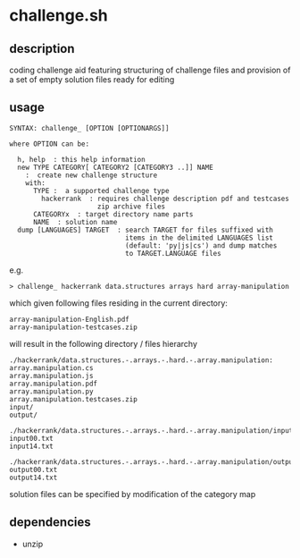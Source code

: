 # challenge.sh

## description
coding challenge aid featuring structuring of challenge files and provision of a set of empty solution files ready for editing

## usage
```
SYNTAX: challenge_ [OPTION [OPTIONARGS]]

where OPTION can be:

  h, help  : this help information
  new TYPE CATEGORY[ CATEGORY2 [CATEGORY3 ..]] NAME
    :  create new challenge structure
    with:
      TYPE :  a supported challenge type
        hackerrank  : requires challenge description pdf and testcases
                      zip archive files
      CATEGORYx  : target directory name parts
      NAME  : solution name
  dump [LANGUAGES] TARGET  : search TARGET for files suffixed with
                             items in the delimited LANGUAGES list
                             (default: 'py|js|cs') and dump matches
                             to TARGET.LANGUAGE files
```
e.g.
```
> challenge_ hackerrank data.structures arrays hard array-manipulation
```

which given following files residing in the current directory:
```
array-manipulation-English.pdf
array-manipulation-testcases.zip
```

will result in the following directory / files hierarchy

```
./hackerrank/data.structures.-.arrays.-.hard.-.array.manipulation:
array.manipulation.cs
array.manipulation.js
array.manipulation.pdf
array.manipulation.py
array.manipulation.testcases.zip
input/
output/

./hackerrank/data.structures.-.arrays.-.hard.-.array.manipulation/input:
input00.txt
input14.txt

./hackerrank/data.structures.-.arrays.-.hard.-.array.manipulation/output:
output00.txt
output14.txt
```
solution files can be specified by modification of the category map

## dependencies
- unzip
